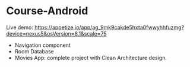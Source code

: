 # Course-Android
Live demo: https://appetize.io/app/ag_9mk9cakde5hxta0fwwyhhfuzmg?device=nexus5&osVersion=8.1&scale=75
 - Navigation component
 - Room Database
 - Movies App: complete project with Clean Architecture design.
